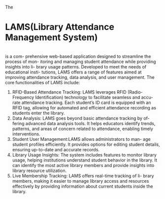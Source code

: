 The <h1>LAMS(Library Attendance Management System)</h1><br> is a com-
prehensive web-based application designed to streamline the process of mon-
itoring and managing student attendance while providing insights into li-
brary usage patterns. Developed to meet the needs of educational insti-
tutions, LAMS offers a range of features aimed at improving attendance
tracking, data analysis, and user management.
The core functionalities of LAMS include:
1. RFID-Based Attendance Tracking: LAMS leverages RFID (Radio-
Frequency Identification) technology to facilitate seamless and accu-
rate attendance tracking. Each student’s ID card is equipped with an
RFID tag, allowing for automated and efficient attendance recording
as students enter the library.
2. Data Analysis: LAMS goes beyond basic attendance tracking by of-
fering advanced data analysis tools. It helps educators identify trends,
patterns, and areas of concern related to attendance, enabling timely
interventions.
3. Student User Management:LAMS allows administrators to man-
age student profiles efficiently. It provides options for editing student
details, ensuring up-to-date and accurate records.
4. Library Usage Insights: The system includes features to monitor
library usage, helping institutions understand student behavior in the
library. It can identify the most active library members and provide
insights into library resource utilization.
5. Live Membership Tracking: LAMS offers real-time tracking of li-
brary members, making it easier to manage library access and resources
effectively by providing information about current students inside the
library.
